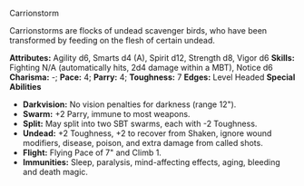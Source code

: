 Carrionstorm

Carrionstorms are flocks of undead scavenger birds, who have been
transformed by feeding on the flesh of certain undead.

**Attributes:** Agility d6, Smarts d4 (A), Spirit d12, Strength d8,
Vigor d6
**Skills:** Fighting N/A (automatically hits, 2d4 damage within a MBT),
Notice d6
**Charisma:** -; **Pace:** 4; **Parry:** 4; **Toughness:** 7
**Edges:** Level Headed
**Special Abilities**
- **Darkvision:** No vision penalties for darkness (range 12").
- **Swarm:** +2 Parry, immune to most weapons.
- **Split:** May split into two SBT swarms, each with -2 Toughness.
- **Undead:** +2 Toughness, +2 to recover from Shaken, ignore wound
modifiers, disease, poison, and extra damage from called shots.
- **Flight:** Flying Pace of 7" and Climb 1.
- **Immunities:** Sleep, paralysis, mind-affecting effects, aging,
bleeding and death magic.

